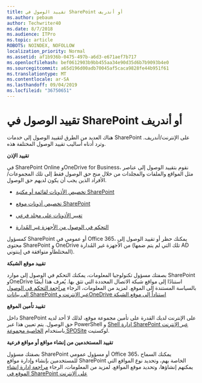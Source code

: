 ```yaml
---
title: تقييد الوصول في SharePoint أو أندريف
ms.author: pebaum
author: Techwriter40
ms.date: 8/7/2018
ms.audience: ITPro
ms.topic: article
ROBOTS: NOINDEX, NOFOLLOW
localization_priority: Normal
ms.assetid: af1b936b-0475-497b-a6d3-e671aef7b717
ms.openlocfilehash: bef0612903b9bb455aa34e90d35d6b7b9093b4e0
ms.sourcegitcommit: a65d196d00adb70045af5caca9828fe44b951f61
ms.translationtype: MT
ms.contentlocale: ar-SA
ms.lasthandoff: 09/04/2019
ms.locfileid: "36750651"
---
```

# <a name="restrict-access-in-sharepoint-or-onedrive"></a>تقييد الوصول في SharePoint أو أندريف

هناك العديد من الطرق لتقييد الوصول إلى خدمات SharePoint على الإنترنت/أندريف. وترد أدناه أساليب تقييد الوصول المختلفة هذه. 

**تقييد الإذن**

في SharePoint Online وOneDrive for Business، نقوم بتقييد الوصول إلى عناصر مثل المواقع والملفات والمجلدات من خلال منح حق الوصول فقط إلى تلك المجموعات/الأفراد الذين يجب أن يكون لديهم حق الوصول.

- [تخصيص الأذونات لقائمة أو مكتبة SharePoint](https://support.office.com/article/Customize-permissions-for-a-SharePoint-list-or-library-02d770f3-59eb-4910-a608-5f84cc297782)

- [تخصيص أذونات موقع SharePoint](https://docs.microsoft.com/sharepoint/customize-sharepoint-site-permissions)

- [تغيير الأذونات على مجلد فرعي](https://support.office.com/article/Change-the-permissions-on-a-subfolder-5427BD7C-F20A-4F75-8CF2-5359DD45A1A6)

- [التحكم في الوصول من الأجهزة غير المُدارة](https://docs.microsoft.com/sharepoint/control-access-from-unmanaged-devices)

كمسؤول SharePoint أو عمومي في Office 365، يمكنك حظر أو تقييد الوصول إلى محتوى SharePoint و OneDrive من الأجهزة غير المُدارة (تلك التي لم يتم ضمها AD المختلطأو متوافقة في إينتوني).

**تقييد موقع الشبكة**

بصفتك مسؤول تكنولوجيا المعلومات، يمكنك التحكم في الوصول إلى موارد SharePoint وOneDrive استنادًا إلى مواقع شبكة الاتصال المحددة التي تثق بها. يُعرف هذا أيضًا بالسياسة المستندة إلى الموقع. لمزيد من المعلومات، الرجاء [مراجعة التحكم في الوصول إلى بيانات SharePoint عبر الإنترنت وOneDrive استناداً إلى موقع الشبكة](https://docs.microsoft.com/sharepoint/control-access-based-on-network-location)

**تقييد تأمين الموقع** 

داخل SharePoint على الإنترنت لديك القدرة على تأمين مجموعة موقع، لذلك لا أحد لديه حق الوصول. يتم تعيين هذا عبر PowerShell و [Shell إدارة SharePoint عبر الإنترنت](https://docs.microsoft.com/powershell/sharepoint/sharepoint-online/connect-sharepoint-online?view=sharepoint-ps) باستخدام [الخاصية مجموعة SPOSite](https://docs.microsoft.com/powershell/module/sharepoint-online/set-sposite?view=sharepoint-ps) لوكستيت.

**تقييد المستخدمين من إنشاء مواقع أو مواقع فرعية**

بصفتك مسؤول SharePoint أو مسؤول عمومي Office 365، يمكنك السماح للمستخدمين بإنشاء وإدارة مواقع SharePoint الخاصة بهم، وتحديد نوع المواقع التي يمكنهم إنشاؤها، وتحديد موقع المواقع. لمزيد من المعلومات، الرجاء [مراجعة إدارة إنشاء الموقع في SharePoint على الإنترنت](https://docs.microsoft.com/sharepoint/manage-site-creation)

